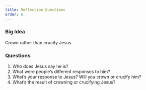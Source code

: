 ```yaml
---
title: Reflection Questions
order: 6
---
```


### Big Idea 
Crown rather than crucify Jesus. 

### Questions
1.   Who does Jesus say he is? 
2.   What were people’s different responses to him? 
3.   What’s your response to Jesus? Will you crown or crucify him? 
4.   What’s the result of crowning or crucifying Jesus? 

